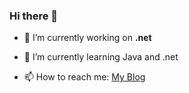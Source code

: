 ### Hi there 👋






- 🔭 I’m currently working on <b>.net</b>
- 🌱 I’m currently learning Java and .net



- 📫 How to reach me: <a href="rkfobia.blogspot.com"> My Blog </a>



